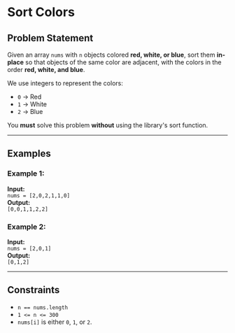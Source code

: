 # Sort Colors

## Problem Statement
Given an array `nums` with `n` objects colored **red, white, or blue**, sort them **in-place** so that objects of the same color are adjacent, with the colors in the order **red, white, and blue**.

We use integers to represent the colors:
- `0` → Red
- `1` → White
- `2` → Blue

You **must** solve this problem **without** using the library's sort function.

---

## Examples

### Example 1:
**Input:**  
`nums = [2,0,2,1,1,0]`  
**Output:**  
`[0,0,1,1,2,2]`  

### Example 2:
**Input:**  
`nums = [2,0,1]`  
**Output:**  
`[0,1,2]`  

---

## Constraints
- `n == nums.length`
- `1 <= n <= 300`
- `nums[i]` is either `0`, `1`, or `2`.
